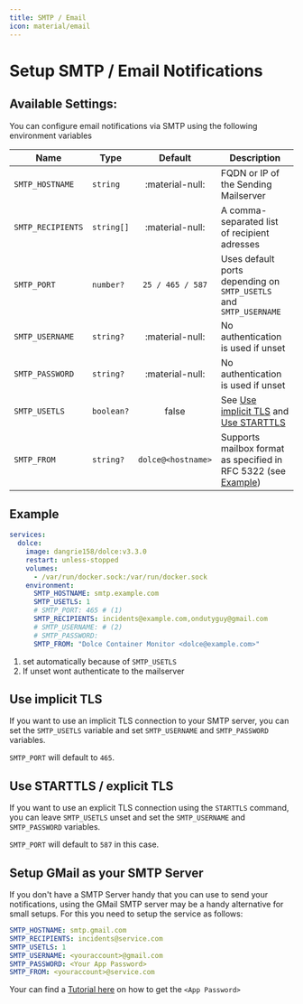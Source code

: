 ```yaml
---
title: SMTP / Email
icon: material/email
---
```


# Setup SMTP / Email Notifications

## Available Settings:

You can configure email notifications via SMTP using the following environment variables

| Name              | Type       |      Default       | Description                                                                              |
| ----------------- | ---------- | :----------------: | ---------------------------------------------------------------------------------------- |
| `SMTP_HOSTNAME`   | `string`   |  :material-null:   | FQDN or IP of the Sending Mailserver                                                     |
| `SMTP_RECIPIENTS` | `string[]` |  :material-null:   | A comma-separated list of recipient adresses                                             |
| `SMTP_PORT`       | `number?`  |  `25 / 465 / 587`  | Uses default ports depending on `SMTP_USETLS` and `SMTP_USERNAME`                        |
| `SMTP_USERNAME`   | `string?`  |  :material-null:   | No authentication is used if unset                                                       |
| `SMTP_PASSWORD`   | `string?`  |  :material-null:   | No authentication is used if unset                                                       |
| `SMTP_USETLS`     | `boolean?` |       false        | See [Use implicit TLS](#use-implicit-tls) and [Use STARTTLS](#use-starttls-explicit-tls) |
| `SMTP_FROM`       | `string?`  | `dolce@<hostname>` | Supports mailbox format as specified in RFC 5322 (see [Example](#example))               |

## Example

```yaml
services:
  dolce:
    image: dangrie158/dolce:v3.3.0
    restart: unless-stopped
    volumes:
      - /var/run/docker.sock:/var/run/docker.sock
    environment:
      SMTP_HOSTNAME: smtp.example.com
      SMTP_USETLS: 1
      # SMTP_PORT: 465 # (1)
      SMTP_RECIPIENTS: incidents@example.com,ondutyguy@gmail.com
      # SMTP_USERNAME: # (2)
      # SMTP_PASSWORD:
      SMTP_FROM: "Dolce Container Monitor <dolce@example.com>"
```

1. set automatically because of `SMTP_USETLS`
2. If unset wont authenticate to the mailserver

## Use implicit TLS

If you want to use an implicit TLS connection to your SMTP server, you can set the `SMTP_USETLS` variable and set
`SMTP_USERNAME` and `SMTP_PASSWORD` variables.

`SMTP_PORT` will default to `465`.

## Use STARTTLS / explicit TLS

If you want to use an explicit TLS connection using the `STARTTLS` command, you can leave `SMTP_USETLS` unset and set
the `SMTP_USERNAME` and `SMTP_PASSWORD` variables.

`SMTP_PORT` will default to `587` in this case.

## Setup GMail as your SMTP Server

If you don't have a SMTP Server handy that you can use to send your notifications, using the GMail SMTP server may be a
handy alternative for small setups. For this you need to setup the service as follows:

```yaml
SMTP_HOSTNAME: smtp.gmail.com
SMTP_RECIPIENTS: incidents@service.com
SMTP_USETLS: 1
SMTP_USERNAME: <youraccount>@gmail.com
SMTP_PASSWORD: <Your App Password>
SMTP_FROM: <youraccount>@service.com
```

Your can find a [Tutorial here](https://support.google.com/accounts/answer/185833?hl=en) on how to get the
`<App Password>`
